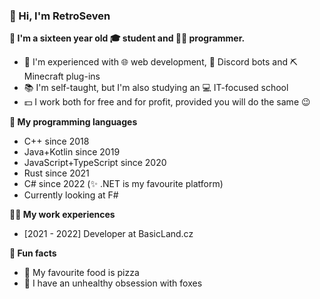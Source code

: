 <!--
**RetroSeven/RetroSeven** is a ✨ _special_ ✨ repository because its `README.md` (this file) appears on your GitHub profile.

Here are some ideas to get you started:

- 🔭 I’m currently working on ...
- 🌱 I’m currently learning ...
- 👯 I’m looking to collaborate on ...
- 🤔 I’m looking for help with ...
- 💬 Ask me about ...
- 📫 How to reach me: ...
- 😄 Pronouns: ...
- ⚡ Fun fact: ...
-->

### 👋 Hi, I'm RetroSeven

**🦊 I'm a sixteen year old 🎓 student and 👩‍💻 programmer.**
- 🎨 I'm experienced with 🌐 web development, 💬 Discord bots and ⛏ Minecraft plug-ins
- 📚 I'm self-taught, but I'm also studying an 💻 IT-focused school
- 💵 I work both for free and for profit, provided you will do the same 😉

**📖 My programming languages**
- C++ since 2018
- Java+Kotlin since 2019
- JavaScript+TypeScript since 2020
- Rust since 2021
- C# since 2022 (✨ .NET is my favourite platform)
- Currently looking at F#

**👩‍⚖️ My work experiences**
- [2021 - 2022] Developer at BasicLand.cz

**🎉 Fun facts**
- 🍕 My favourite food is pizza
- 🦊 I have an unhealthy obsession with foxes
